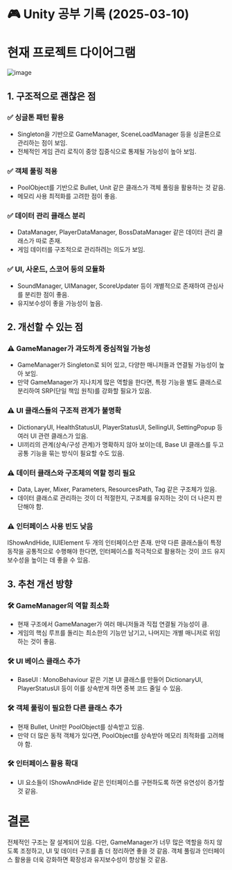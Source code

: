 # 🎮 Unity 공부 기록 (2025-03-10)

# 현재 프로젝트 다이어그램
![image](https://github.com/user-attachments/assets/ccb57b9a-48e9-4b2a-909b-787513b38f75)

## 1. 구조적으로 괜찮은 점
### ✅ 싱글톤 패턴 활용
- Singleton<T>을 기반으로 GameManager, SceneLoadManager 등을 싱글톤으로 관리하는 점이 보임.
- 전체적인 게임 관리 로직이 중앙 집중식으로 통제될 가능성이 높아 보임.

### ✅ 객체 풀링 적용
- PoolObject를 기반으로 Bullet, Unit 같은 클래스가 객체 풀링을 활용하는 것 같음.
- 메모리 사용 최적화를 고려한 점이 좋음.

### ✅ 데이터 관리 클래스 분리
- DataManager, PlayerDataManager, BossDataManager 같은 데이터 관리 클래스가 따로 존재.
- 게임 데이터를 구조적으로 관리하려는 의도가 보임.

### ✅ UI, 사운드, 스코어 등의 모듈화
- SoundManager, UIManager, ScoreUpdater 등이 개별적으로 존재하여 관심사를 분리한 점이 좋음.
- 유지보수성이 좋을 가능성이 높음.

## 2. 개선할 수 있는 점
### ⚠️ GameManager가 과도하게 중심적일 가능성
- GameManager가 Singleton<GameManager>로 되어 있고, 다양한 매니저들과 연결될 가능성이 높아 보임.
- 만약 GameManager가 지나치게 많은 역할을 한다면, 특정 기능을 별도 클래스로 분리하여 SRP(단일 책임 원칙)를 강화할 필요가 있음.
### ⚠️ UI 클래스들의 구조적 관계가 불명확
- DictionaryUI, HealthStatusUI, PlayerStatusUI, SellingUI, SettingPopup 등 여러 UI 관련 클래스가 있음.
- UI끼리의 관계(상속/구성 관계)가 명확하지 않아 보이는데, Base UI 클래스를 두고 공통 기능을 묶는 방식이 필요할 수도 있음.
### ⚠️ 데이터 클래스와 구조체의 역할 정리 필요
- Data, Layer, Mixer, Parameters, ResourcesPath, Tag 같은 구조체가 있음.
- 데이터 클래스로 관리하는 것이 더 적절한지, 구조체를 유지하는 것이 더 나은지 판단해야 함.
### ⚠️ 인터페이스 사용 빈도 낮음
IShowAndHide, IUIElement 두 개의 인터페이스만 존재.
만약 다른 클래스들이 특정 동작을 공통적으로 수행해야 한다면, 인터페이스를 적극적으로 활용하는 것이 코드 유지보수성을 높이는 데 좋을 수 있음.

## 3. 추천 개선 방향
### 🛠 GameManager의 역할 최소화
- 현재 구조에서 GameManager가 여러 매니저들과 직접 연결될 가능성이 큼.
- 게임의 핵심 루프를 돌리는 최소한의 기능만 남기고, 나머지는 개별 매니저로 위임하는 것이 좋음.
### 🛠 UI 베이스 클래스 추가
- BaseUI : MonoBehaviour 같은 기본 UI 클래스를 만들어 DictionaryUI, PlayerStatusUI 등이 이를 상속받게 하면 중복 코드 줄일 수 있음.
### 🛠 객체 풀링이 필요한 다른 클래스 추가
- 현재 Bullet, Unit만 PoolObject를 상속받고 있음.
- 만약 더 많은 동적 객체가 있다면, PoolObject를 상속받아 메모리 최적화를 고려해야 함.
### 🛠 인터페이스 활용 확대
- UI 요소들이 IShowAndHide 같은 인터페이스를 구현하도록 하면 유연성이 증가할 것 같음.

# 결론
전체적인 구조는 잘 설계되어 있음.
다만, GameManager가 너무 많은 역할을 하지 않도록 조정하고, UI 및 데이터 구조를 좀 더 정리하면 좋을 것 같음.
객체 풀링과 인터페이스 활용을 더욱 강화하면 확장성과 유지보수성이 향상될 것 같음.
